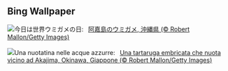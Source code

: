 ## Bing Wallpaper
![](https://www.bing.com/th?id=OHR.HawksbillTurtle_JA-JP0788184313_UHD.jpg&w=1000)今日は世界ウミガメの日:&nbsp;&ensp;[阿嘉島のウミガメ, 沖縄県 (© Robert Mallon/Getty Images)](https://www.bing.com/th?id=OHR.HawksbillTurtle_JA-JP0788184313_UHD.jpg)
<br><br/>
![](https://www.bing.com/th?id=OHR.HawksbillTurtle_IT-IT4337897539_UHD.jpg&w=1000)Una nuotatina nelle acque azzurre:&nbsp;&ensp;[Una tartaruga embricata che nuota vicino ad Akajima, Okinawa, Giappone (© Robert Mallon/Getty Images)](https://www.bing.com/th?id=OHR.HawksbillTurtle_IT-IT4337897539_UHD.jpg)
<br><br/>
